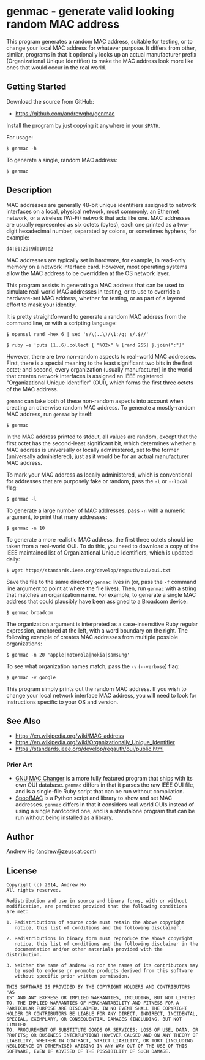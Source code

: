 genmac - generate valid looking random MAC address
==================================================

This program generates a random MAC address, suitable for testing, or to
change your local MAC address for whatever purpose. It differs from
other, similar, programs in that it optionally looks up an actual
manufacturer prefix (Organizational Unique Identifier) to make the MAC
address look more like ones that would occur in the real world.

Getting Started
---------------

Download the source from GitHub:

* <https://github.com/andrewgho/genmac>

Install the program by just copying it anywhere in your `$PATH`.

For usage:

    $ genmac -h

To generate a single, random MAC address:

    $ genmac

Description
-----------

MAC addresses are generally 48-bit unique identifiers assigned to
network interfaces on a local, physical network, most commonly, an
Ethernet network, or a wireless (Wi-Fi) network that acts like one. MAC
addresses are usually represented as six octets (bytes), each one
printed as a two-digit hexadecimal number, separated by colons, or
sometimes hyphens, for example:

    d4:01:29:9d:10:e2

MAC addresses are typically set in hardware, for example, in read-only
memory on a network interface card. However, most operating systems
allow the MAC address to be overridden at the OS network layer.

This program assists in generating a MAC address that can be used to
simulate real-world MAC addresses in testing, or to use to override a
hardware-set MAC address, whether for testing, or as part of a layered
effort to mask your identity.

It is pretty straightforward to generate a random MAC address from the
command line, or with a scripting language:

    $ openssl rand -hex 6 | sed 's/\(..\)/\1:/g; s/.$//'

    $ ruby -e 'puts (1..6).collect { "%02x" % [rand 255] }.join(":")'

However, there are two non-random aspects to real-world MAC addresses.
First, there is a special meaning to the least significant two bits in
the first octet; and second, every organization (usually manufacturer)
in the world that creates network interfaces is assigned an IEEE
registered "Organizational Unique Identifier" (OUI), which forms the
first three octets of the MAC address.

`genmac` can take both of these non-random aspects into account when
creating an otherwise random MAC address. To generate a mostly-random
MAC address, run `genmac` by itself:

    $ genmac

In the MAC address printed to stdout, all values are random, except that
the first octet has the second-least significant bit, which determines
whether a MAC address is universally or locally administered, set to the
former (universally administered), just as it would be for an actual
manufacturer MAC address.

To mark your MAC address as locally administered, which is conventional
for addresses that are purposely fake or random, pass the `-l` or
`--local` flag:

    $ genmac -l

To generate a large number of MAC addresses, pass `-n` with a numeric
argument, to print that many addresses:

    $ genmac -n 10

To generate a more realistic MAC address, the first three octets should
be taken from a real-world OUI. To do this, you need to download a copy
of the IEEE maintained list of Organizational Unique Identifiers, which
is updated daily:

    $ wget http://standards.ieee.org/develop/regauth/oui/oui.txt

Save the file to the same directory `genmac` lives in (or, pass the `-f`
command line argument to point at where the file lives). Then, run
`genmac` with a string that matches an organization name. For example,
to generate a single MAC address that could plausibly have been assigned
to a Broadcom device:

    $ genmac broadcom

The organization argument is interpreted as a case-insensitive Ruby
regular expression, anchored at the left, with a word boundary on the
right. The following example of creates MAC addresses from multiple
possible organizations:

    $ genmac -n 20 'apple|motorola|nokia|samsung'

To see what organization names match, pass the `-v` (`--verbose`) flag:

    $ genmac -v google

This program simply prints out the random MAC address. If you wish to
change your local network interface MAC address, you will need to look
for instructions specific to your OS and version.

See Also
--------

* <https://en.wikipedia.org/wiki/MAC_address>
* <https://en.wikipedia.org/wiki/Organizationally_Unique_Identifier>
* <https://standards.ieee.org/develop/regauth/oui/public.html>

### Prior Art ###

* [GNU MAC Changer](https://github.com/alobbs/macchanger)
  is a more fully featured program that ships with its own OUI database.
  `genmac` differs in that it parses the raw IEEE OUI file, and is a
  single-file Ruby script that can be run without compilation.
* [SpoofMAC](https://github.com/feross/SpoofMAC)
  is a Python script and library to show and set MAC addresses.
  `genmac` differs in that it considers real world OUIs instead of
  using a single hardcoded one, and is a standalone program that can
  be run without being installed as a library.

Author
------

Andrew Ho (<andrew@zeuscat.com>)

License
-------

    Copyright (c) 2014, Andrew Ho
    All rights reserved.
    
    Redistribution and use in source and binary forms, with or without
    modification, are permitted provided that the following conditions
    are met:
    
    1. Redistributions of source code must retain the above copyright
       notice, this list of conditions and the following disclaimer.
    
    2. Redistributions in binary form must reproduce the above copyright
       notice, this list of conditions and the following disclaimer in the
       documentation and/or other materials provided with the distribution.
    
    3. Neither the name of Andrew Ho nor the names of its contributors may
       be used to endorse or promote products derived from this software
       without specific prior written permission.
    
    THIS SOFTWARE IS PROVIDED BY THE COPYRIGHT HOLDERS AND CONTRIBUTORS "AS
    IS" AND ANY EXPRESS OR IMPLIED WARRANTIES, INCLUDING, BUT NOT LIMITED
    TO, THE IMPLIED WARRANTIES OF MERCHANTABILITY AND FITNESS FOR A
    PARTICULAR PURPOSE ARE DISCLAIMED. IN NO EVENT SHALL THE COPYRIGHT
    HOLDER OR CONTRIBUTORS BE LIABLE FOR ANY DIRECT, INDIRECT, INCIDENTAL,
    SPECIAL, EXEMPLARY, OR CONSEQUENTIAL DAMAGES (INCLUDING, BUT NOT LIMITED
    TO, PROCUREMENT OF SUBSTITUTE GOODS OR SERVICES; LOSS OF USE, DATA, OR
    PROFITS; OR BUSINESS INTERRUPTION) HOWEVER CAUSED AND ON ANY THEORY OF
    LIABILITY, WHETHER IN CONTRACT, STRICT LIABILITY, OR TORT (INCLUDING
    NEGLIGENCE OR OTHERWISE) ARISING IN ANY WAY OUT OF THE USE OF THIS
    SOFTWARE, EVEN IF ADVISED OF THE POSSIBILITY OF SUCH DAMAGE.
